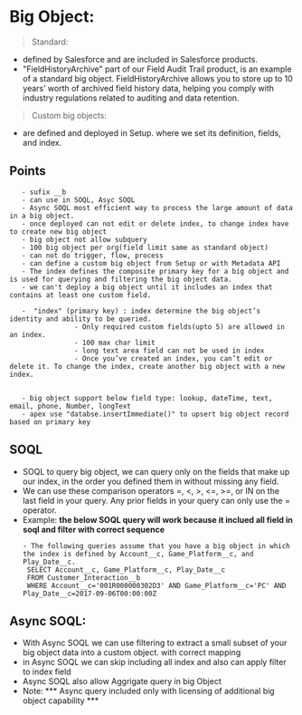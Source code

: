# Big Object:
> Standard:
  - defined by Salesforce and are included in Salesforce products. 
  - "FieldHistoryArchive" part of our Field Audit Trail product, is an example of a standard big object. FieldHistoryArchive allows you to store up to 10 years’ worth of archived field history data, helping you comply with industry regulations related to auditing and data retention.
	
> Custom big objects: 
  - are defined and deployed in Setup. where we set its definition, fields, and index.
 
 ## Points
 ```
	- sufix __b
	- can use in SOQL, Asyc SOQL 
	- Async SOQL most efficient way to process the large amount of data in a big object.
	- once deployed can not edit or delete index, to change index have to create new big object
	- big object not allow subquery
	- 100 big object per org(field limit same as standard object)
	- can not do trigger, flow, process
	- can define a custom big object from Setup or with Metadata API
	- The index defines the composite primary key for a big object and is used for querying and filtering the big object data.
	- we can't deploy a big object until it includes an index that contains at least one custom field.
	
	-  "index" (primary key) : index determine the big object’s identity and ability to be queried.
				 - Only required custom fields(upto 5) are allowed in an index.
				 - 100 max char limit
				 - long text area field can not be used in index
				 - Once you’ve created an index, you can’t edit or delete it. To change the index, create another big object with a new index.
				

	- big object support below field type: lookup, dateTime, text, email, phone, Number, longText
	- apex use "databse.insertImmediate()" to upsert big object record based on primary key
```

## SOQL
 - SOQL to query big object, we can query only on the fields that make up our index, in the order you defined them in without missing any field.
 - We can use these comparison operators =, <, >, <=, >=, or IN on the last field in your query. Any prior fields in your query can only use the = operator. 
 - Example: **the below SOQL query will work because it inclued all field in soql and filter with correct sequence**
 	 ```
 	 - The following queries assume that you have a big object in which the index is defined by Account__c, Game_Platform__c, and Play_Date__c.
 	  SELECT Account__c, Game_Platform__c, Play_Date__c
	  FROM Customer_Interaction__b
	  WHERE Account__c='001R000000302D3' AND Game_Platform__c='PC' AND Play_Date__c=2017-09-06T00:00:00Z 	
	```
	
## Async SOQL:
  - With Async SOQL we can use filtering to extract a small subset of your big object data into a custom object. with correct mapping
  - in Async SOQL we can skip including all index and also can apply filter to index field
  - Async SOQL also allow Aggrigate query in big Object
  - Note: *** Async query included only with licensing of additional big object capability ***

